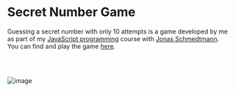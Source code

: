# Secret Number Game
Guessing a secret number with only 10 attempts is a game developed by me as part of my [JavaScript programming](https://www.udemy.com/course/the-complete-javascript-course/?utm_campaign=website1010&utm_medium=website1010&utm_source=mycoupon) course with [Jonas Schmedtmann](https://codingheroes.io/). You can find and play the game [here](https://kmohamedalie.github.io/gsn/).


<br><br>


![image](https://github.com/Kmohamedalie/gsn/assets/63104472/83f02643-f139-4ef2-b028-ce3ea0c4bb56)
